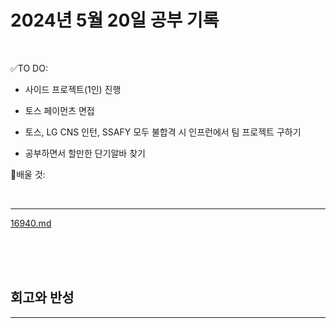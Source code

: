 # 2024년 5월 20일 공부 기록 

<br>

✅TO DO: 

- 사이드 프로젝트(1인) 진행
- 토스 페이먼츠 면접

- 토스, LG CNS 인턴, SSAFY 모두 불합격 시 인프런에서 팀 프로젝트 구하기

- 공부하면서 할만한 단기알바 찾기

💭배울 것:


<br>

---

[16940.md](..%2F..%2F..%2FAlgorithm%2FSolvedProblem%2FDFS%26BFS%2FBFS%2F16940%2F16940.md)



<br><br><br>





## 회고와 반성

---

